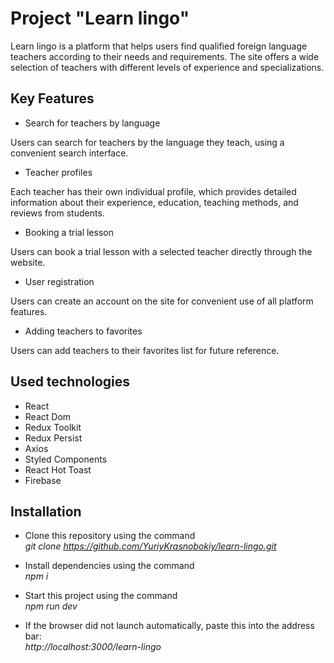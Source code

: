 # Project "Learn lingo"

Learn lingo is a platform that helps users find qualified foreign language teachers according to their needs and requirements. The site offers a wide selection of teachers with different levels of experience and specializations.

## Key Features

- Search for teachers by language

Users can search for teachers by the language they teach, using a convenient search interface.

- Teacher profiles

Each teacher has their own individual profile, which provides detailed information about their experience, education, teaching methods, and reviews from students.

- Booking a trial lesson

Users can book a trial lesson with a selected teacher directly through the website.

- User registration

Users can create an account on the site for convenient use of all platform features.

- Adding teachers to favorites

Users can add teachers to their favorites list for future reference.

## Used technologies

- React
- React Dom
- Redux Toolkit
- Redux Persist
- Axios
- Styled Components
- React Hot Toast
- Firebase

## Installation

- Clone this repository using the command<br> _git clone
  https://github.com/YuriyKrasnobokiy/learn-lingo.git_

- Install dependencies using the command<br> _npm i_

- Start this project using the command<br> _npm run dev_

- If the browser did not launch automatically, paste this into the address
  bar:<br> _http://localhost:3000/learn-lingo_
